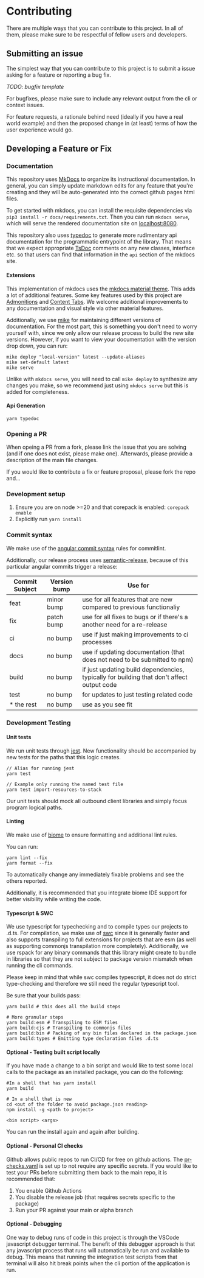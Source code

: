 # Contributing

There are multiple ways that you can contribute to this project.  In all of them, please
make sure to be respectful of fellow users and developers.

## Submitting an issue

The simplest way that you can contribute to this project is to submit a issue asking for a
feature or reporting a bug fix.

*TODO: bugfix template*

For bugfixes, please make sure to include any relevant output from the cli or context issues.

For feature requests, a rationale behind need (ideally if you have a real world example) and then
the proposed change in (at least) terms of how the user experience would go.

## Developing a Feature or Fix

### Documentation

This repository uses [MkDocs](https://www.mkdocs.org/) to organize its instructional documentation.  In general, you can simply update
markdown edits for any feature that you're creating and they will be auto-generated into the correct github pages html files.

To get started with mkdocs, you can install the requisite dependencies via `pip3 install -r docs/requirements.txt`.  Then you can
run `mkdocs serve`, which will serve the rendered documentation site on [localhost:8080](localhost:8080).

This repository also uses [typedoc](https://typedoc.org/) to generate more rudimentary api documentation for the programmatic entrypoint
of the library.  That means that we expect appropriate [TsDoc](https://tsdoc.org/) comments on any new classes, interface etc. so that
users can find that information in the `api` section of the mkdocs site.

#### Extensions

This implementation of mkdocs uses the [mkdocs material theme](https://squidfunk.github.io/mkdocs-material/getting-started/).  This
adds a lot of additional features.  Some key features used by this project are [Admonitions](https://squidfunk.github.io/mkdocs-material/reference/admonitions/) and [Content Tabs](https://squidfunk.github.io/mkdocs-material/reference/content-tabs/).   We welcome additional improvements 
to any documentation and visual style via other material features.

Additionally, we use [mike](https://squidfunk.github.io/mkdocs-material/setup/setting-up-versioning/) for maintaining different versions
of documentation.  For the most part, this is something you don't need to worry yourself with, since we only allow our release process to build
the new site versions.  However, if you want to view your documentation with the version drop down, you can run:

```shell
mike deploy "local-version" latest --update-aliases
mike set-default latest
mike serve
```

Unlike with `mkdocs serve`, you will need to call `mike deploy` to synthesize any changes you make, so we recommend just using `mkdocs serve` but this is
added for completeness.

#### Api Generation

`yarn typedoc`

### Opening a PR

When opeing a PR from a fork, please link the issue that you are solving (and if one does not exist, please make one).
Afterwards, please provide a description of the main file changes.

If you would like to contribute a fix or feature proposal, please fork the repo and...

### Development setup

1. Ensure you are on node >=20 and that corepack is enabled: `corepack enable`
2. Explicitly run `yarn install`

### Commit syntax

We make use of the [angular commit syntax](https://www.npmjs.com/package/@commitlint/config-angular) rules for commitlint.

Additionally, our release process uses [semantic-release](https://semantic-release.gitbook.io/semantic-release/), because of this
particular angular commits trigger a release:

| Commit Subject | Version bump | Use for                                                                                   |
|----------------|--------------|-------------------------------------------------------------------------------------------|
| feat           | minor bump   | use for all features that are new compared to previous functionaliy                       |
| fix            | patch bump   | use for all fixes to bugs or if there's a another need for a re-release                   |
| ci             | no bump      | use if just making improvements to ci processes                                           | 
| docs           | no bump      | use if updating documentation (that does not need to be submitted to npm)                 |
| build          | no bump      | if just updating build dependencies, typically for building that don't affect output code |
| test           | no bump      | for updates to just testing related code                                                  |
| * the rest     | no bump      | use as you see fit                                                                        |

### Development Testing

#### Unit tests

We run unit tests through [jest](https://jestjs.io/).  New functionality should be accompanied by new tests for the paths that
this logic creates.

```shell
// Alias for running jest
yarn test

// Example only running the named test file
yarn test import-resources-to-stack 
```

Our unit tests should mock all outbound client libraries and simply focus program logical paths.

#### Linting

We make use of [biome](https://biomejs.dev) to ensure formatting and additional lint rules.

You can run:

```shell
yarn lint --fix
yarn format --fix
```

To automatically change any immediately fixable problems and see the others reported.

Additionally, it is recommended that you integrate biome IDE support for better visibility while writing the code.

#### Typescript & SWC

We use typescript for typechecking and to compile types our projects to .d.ts.
For compilation, we make use of [swc](https://swc.rs/) since it is generally faster and also supports transpiling to full
extensions for projects that are esm (as well as supporting commonjs transpilation more completely).
Additionally, we use rspack for any binary commands that this library might create to bundle in libraries so that they 
are not subject to package version mismatch when running the cli commands.

Please keep in mind that while swc compiles typescript, it does not do strict type-checking and therefore we still need
the regular typescript tool.

Be sure that your builds pass:

```shell
yarn build # this does all the build steps

# More granular steps
yarn build:esm # Transpiling to ESM files
yarn build:cjs # Transpiling to commonjs files
yarn build:bin # Packing of any bin files declared in the package.json
yarn build:types # Emitting type declaration files .d.ts
```

#### Optional - Testing built script locally

If you have made a change to a bin script and would like to test some local calls to the package as an installed package, you can do the following:

```shell
#In a shell that has yarn install
yarn build

# In a shell that is new
cd <out of the folder to avoid package.json reading>
npm install -g <path to project>

<bin script> <args>
```

You can run the install again and again after building.

#### Optional - Personal CI checks

Github allows public repos to run CI/CD for free on github actions.  The [pr-checks.yaml](https://github.com/HanseltimeIndustries/pkgtest/blob/main/.github/workflows/pr-checks.yaml) is set up
to not require any specific secrets.  If you would like to test your PRs before submitting them back to the main repo, it is recommended that:

1. You enable Github Actions
2. You disable the release job (that requires secrets specific to the package)
3. Run your PR against your main or alpha branch

#### Optional - Debugging

One way to debug runs of code in this project is through the VSCode javascript debugger terminal.  The benefit of this debugger approach
is that any javascript process that runs will automatically be run and available to debug.  This means that running the integration test
scripts from that terminal will also hit break points when the cli portion of the application is run.
